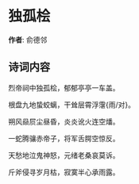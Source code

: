 # 独孤桧

**作者**: 俞德邻

## 诗词内容

烈帝祠中独孤桧，郁郁亭亭一车盖。

根盘九地蛰蛟螭，干耸层霄浮霮{雨/对}。

朔风赑屃尘昼昏，炎炎讹火连空燔。

一蛇腾骧赤帝子，将军舌腭空惊反。

天愁地泣鬼神怒，元绪老桑哀莫诉。

斤斧侵寻岁月枯，寂寞半心承雨露。

